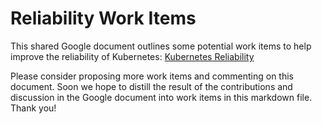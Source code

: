 Reliability Work Items
======================

This shared Google document outlines some potential work items to help improve the reliability of Kubernetes:
[Kubernetes Reliability](https://docs.google.com/document/d/1wwh569PwAWvEZcLc0gHSrO1xr-N-T5cnKjepjc0dXvI/edit#)

Please consider proposing more work items and commenting on this document. Soon we hope to distill the result of the contributions and
discussion in the Google document into work items in this markdown file. Thank you! 


